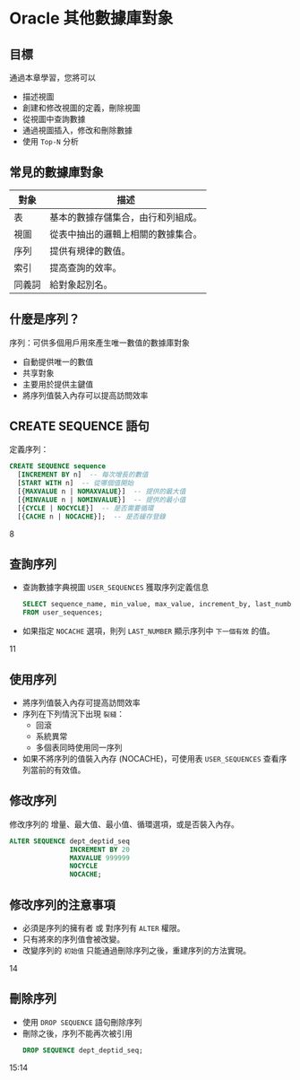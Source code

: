 # Oracle 其他數據庫對象

## 目標
  通過本章學習，您將可以
  - 描述視圖
  - 創建和修改視圖的定義，刪除視圖
  - 從視圖中查詢數據
  - 通過視圖插入，修改和刪除數據
  - 使用 `Top-N` 分析

## 常見的數據庫對象
  | 對象   | 描述                            |
  |-------|---------------------------------|
  | 表     | 基本的數據存儲集合，由行和列組成。   |
  | 視圖   | 從表中抽出的邏輯上相關的數據集合。    |
  | 序列   | 提供有規律的數值。                 |
  | 索引   | 提高查詢的效率。                   |
  | 同義詞 | 給對象起別名。                     |

## 什麼是序列？
  序列：可供多個用戶用來產生唯一數值的數據庫對象
  - 自動提供唯一的數值
  - 共享對象
  - 主要用於提供主鍵值
  - 將序列值裝入內存可以提高訪問效率

## CREATE SEQUENCE 語句
  定義序列：
  ```SQL
  CREATE SEQUENCE sequence
    [INCREMENT BY n]  -- 每次增長的數值
    [START WITH n]  -- 從哪個值開始
    [{MAXVALUE n | NOMAXVALUE}]  -- 提供的最大值
    [{MINVALUE n | NOMINVALUE}]  -- 提供的最小值
    [{CYCLE | NOCYCLE}]  -- 是否需要循環
    [{CACHE n | NOCACHE}];  -- 是否緩存登錄
  ```

8
## 查詢序列
  - 查詢數據字典視圖 `USER_SEQUENCES` 獲取序列定義信息
    ```SQL
    SELECT sequence_name, min_value, max_value, increment_by, last_number
    FROM user_sequences;
    ```
  - 如果指定 `NOCACHE` 選項，則列 `LAST_NUMBER` 顯示序列中 `下一個有效` 的值。

11
## 使用序列
  - 將序列值裝入內存可提高訪問效率
  - 序列在下列情況下出現 `裂縫`：
    - 回滾
    - 系統異常
    - 多個表同時使用同一序列
  - 如果不將序列的值裝入內存 (NOCACHE)，可使用表 `USER_SEQUENCES` 查看序列當前的有效值。

## 修改序列
  修改序列的 增量、最大值、最小值、循環選項，或是否裝入內存。
  ```SQL
  ALTER SEQUENCE dept_deptid_seq
                 INCREMENT BY 20
                 MAXVALUE 999999
                 NOCYCLE
                 NOCACHE;
  ```

## 修改序列的注意事項
  - 必須是序列的擁有者 或 對序列有 `ALTER` 權限。
  - 只有將來的序列值會被改變。
  - 改變序列的 `初始值` 只能通過刪除序列之後，重建序列的方法實現。

14
## 刪除序列
  - 使用 `DROP SEQUENCE` 語句刪除序列
  - 刪除之後，序列不能再次被引用
    ```SQL
    DROP SEQUENCE dept_deptid_seq;
    ```

15:14

